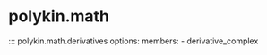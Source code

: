 # polykin.math

::: polykin.math.derivatives
    options:
        members:
            - derivative_complex
